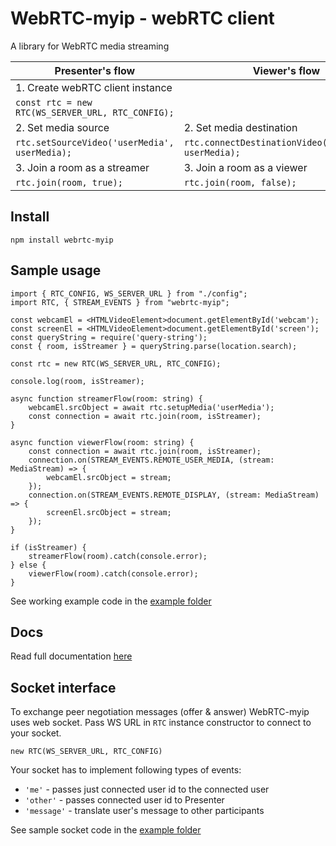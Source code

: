 # WebRTC-myip - webRTC client

A library for WebRTC media streaming

| **Presenter's flow**  	| **Viewer's flow**  	|
|---------------------------|-----------------------|
| 1. Create webRTC client instance  	   	||
```const rtc = new RTC(WS_SERVER_URL, RTC_CONFIG);```||
| 2. Set media source  	|  2. Set media destination 	
```rtc.setSourceVideo('userMedia', userMedia);```| ```rtc.connectDestinationVideo('userMedia', userMedia);```
| 3. Join a room as a streamer  	|  3. Join a room as a viewer 	
```rtc.join(room, true);```|```rtc.join(room, false);```

## Install
`npm install webrtc-myip`


## Sample usage
```
import { RTC_CONFIG, WS_SERVER_URL } from "./config";
import RTC, { STREAM_EVENTS } from "webrtc-myip";

const webcamEl = <HTMLVideoElement>document.getElementById('webcam');
const screenEl = <HTMLVideoElement>document.getElementById('screen');
const queryString = require('query-string');
const { room, isStreamer } = queryString.parse(location.search);

const rtc = new RTC(WS_SERVER_URL, RTC_CONFIG);

console.log(room, isStreamer);

async function streamerFlow(room: string) {
    webcamEl.srcObject = await rtc.setupMedia('userMedia');
    const connection = await rtc.join(room, isStreamer);
}

async function viewerFlow(room: string) {
    const connection = await rtc.join(room, isStreamer);
    connection.on(STREAM_EVENTS.REMOTE_USER_MEDIA, (stream: MediaStream) => {
        webcamEl.srcObject = stream;
    });
    connection.on(STREAM_EVENTS.REMOTE_DISPLAY, (stream: MediaStream) => {
        screenEl.srcObject = stream;
    });
}

if (isStreamer) {
    streamerFlow(room).catch(console.error);
} else {
    viewerFlow(room).catch(console.error);
}
```
See working example code in the [example folder](https://github.com/zhukovka/webrtc-myip/tree/master/example)
## Docs
Read full documentation [here](https://zhukovka.github.io/webrtc-myip/)

## Socket interface
To exchange peer negotiation messages (offer & answer) WebRTC-myip uses web socket.
Pass WS URL in `RTC` instance constructor to connect to your socket.
```
new RTC(WS_SERVER_URL, RTC_CONFIG)
```
Your socket has to implement following types of events:
- `'me'` - passes just connected user id to the connected user
- `'other'` - passes connected user id to Presenter
- `'message'` - translate user's message to other participants

See sample socket code in the [example folder](https://github.com/zhukovka/webrtc-myip/tree/master/example/index.ts)